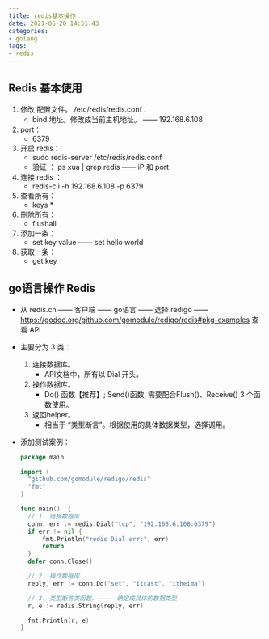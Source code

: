 ```yaml
---
title: redis基本操作
date: 2021-06-20 14:51:43
categories: 
- golang
tags:
- redis
---
```


## Redis 基本使用

1. 修改 配置文件。 /etc/redis/redis.conf . 
   - bind 地址。修改成当前主机地址。 —— 192.168.6.108 
2. port：
   - 6379
3. 开启 redis：
   - sudo  redis-server  /etc/redis/redis.conf
   - 验证 ： ps xua | grep redis  —— iP 和 port
4. 连接 redis ：
   - redis-cli -h 192.168.6.108 -p 6379
5. 查看所有：
   - keys *
6. 删除所有：
   - flushall
7. 添加一条：
   - set key  value  ——   set  hello  world
8. 获取一条：
   - get key 



## go语言操作 Redis

- 从 redis.cn —— 客户端 —— go语言 —— 选择 redigo —— https://godoc.org/github.com/gomodule/redigo/redis#pkg-examples  查看 API

- 主要分为 3 类：

  1.  连接数据库。   
      - API文档中，所有以 Dial 开头。
  2.  操作数据库。   
      - Do() 函数【推荐】;  Send()函数, 需要配合Flush()、Receive() 3 个函数使用。
  3.  返回helper。   
      - 相当于 “类型断言”。根据使用的具体数据类型，选择调用。

- 添加测试案例：

  ```go
  package main
  
  import (
  	"github.com/gomodule/redigo/redis"
  	"fmt"
  )
  
  func main()  {
  	// 1. 链接数据库
  	conn, err := redis.Dial("tcp", "192.168.6.108:6379")
  	if err != nil {
  		fmt.Println("redis Dial err:", err)
  		return
  	}
  	defer conn.Close()
  
  	// 2. 操作数据库
  	reply, err := conn.Do("set", "itcast", "itheima")
  
  	// 3. 类型断言类函数. ---- 确定成具体的数据类型
  	r, e := redis.String(reply, err)
  
  	fmt.Println(r, e)
  }
  ```

  